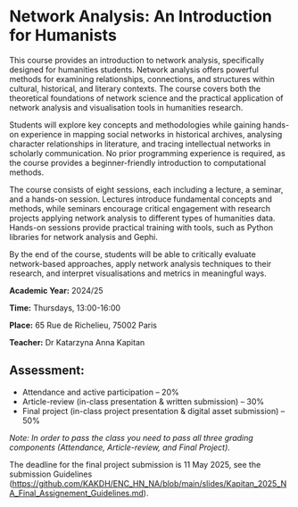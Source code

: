# Network Analysis: An Introduction for Humanists

This course provides an introduction to network analysis, specifically designed for humanities students. Network analysis offers powerful methods for examining relationships, connections, and structures within cultural, historical, and literary contexts. The course covers both the theoretical foundations of network science and the practical application of network analysis and visualisation tools in humanities research.

Students will explore key concepts and methodologies while gaining hands-on experience in mapping social networks in historical archives, analysing character relationships in literature, and tracing intellectual networks in scholarly communication. No prior programming experience is required, as the course provides a beginner-friendly introduction to computational methods.

The course consists of eight sessions, each including a lecture, a seminar, and a hands-on session. Lectures introduce fundamental concepts and methods, while seminars encourage critical engagement with research projects applying network analysis to different types of humanities data. Hands-on sessions provide practical training with tools, such as  Python libraries for network analysis and Gephi.

By the end of the course, students will be able to critically evaluate network-based approaches, apply network analysis techniques to their research, and interpret visualisations and metrics in meaningful ways. 

**Academic Year:** 2024/25

**Time:** Thursdays, 13:00-16:00

**Place:** 65 Rue de Richelieu, 75002 Paris

**Teacher:** Dr Katarzyna Anna Kapitan

## Assessment: 

* Attendance and active participation – 20%
* Article-review (in-class presentation & written submission) – 30%  
* Final project (in-class project presentation & digital asset submission) – 50% 

*Note: In order to pass the class you need to pass all three grading components (Attendance, Article-review, and Final Project).*

The deadline for the final project submission is 11 May 2025, see the submission Guidelines (https://github.com/KAKDH/ENC_HN_NA/blob/main/slides/Kapitan_2025_NA_Final_Assignement_Guidelines.md). 

